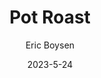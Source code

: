 ---
layout: recipe-page
permalink: /recipes/pot-roast/
gallery: true
title: Pot Roast
description: 
thumbnail: 
author: Eric Boysen
date: 2023-5-24

category: Unlabeled
cuisine: Unlabeled
college: true
preptime: 30
resttime: 0
cooktime: 30
servings: 1

ingredients:
- 2-2 1/2 lbs boneless chuck roast
- 3 medium onions
- 3 beef bouillon cubes
- 1 1/2 cups hot water
- Salt and Pepper
- 1-2 tbsp Worcestershire sauce
- 4-5 medium sized potatoes
- 16 oz baby carrots
- 2 tbsp flour
- 1/2 cup cold water
instructions:
- Preheat oven 350 degrees
- Cover the bottom of a large Dutch oven with thick onion slices
- Add hot water and 2 beef bouillon cubes
- Salt and pepper both sides of roast and add on top of onions
- Add Worcestershire sauce
- Peel potatoes, cut in half and add to pot on top of roast to keep them out of liquid
- Add carrots on top of potatoes
- Close pot lid and bake for 30 minutes
- Reduce heat to 275 degrees after 30 minutes
-  Bake for an additional 4 1/2 hours
-  Remove meat and vegetables
-  Add an additional beef bouillon cube to liquid in the pot. Add flour and cold water to liquid and cook until thickened. Add a generous amount of pepper and serve with meat and vegetables.
tips:
---